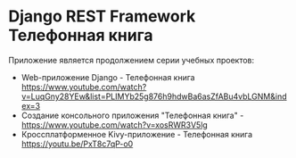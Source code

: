 # Django REST Framework Телефонная книга

Приложение является продолжением серии учебных проектов:
- Web-приложение Django - Телефонная книга https://www.youtube.com/watch?v=LuqGny28YEw&list=PLIMYb25g876h9hdwBa6asZfABu4vbLGNM&index=3
- Создание консольного приложения "Телефонная книга" - https://www.youtube.com/watch?v=xosRWR3V5lg
- Кроссплатформенное Kivy-приложение - Телефонная книга https://youtu.be/PxT8c7qP-o0
